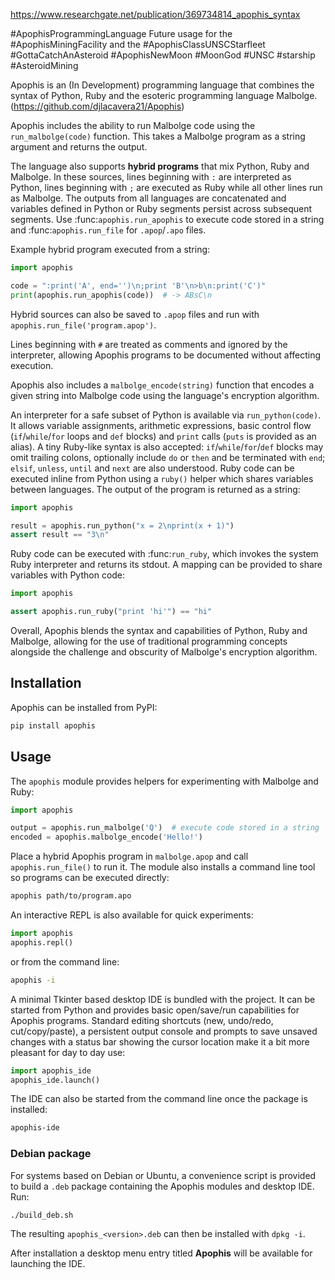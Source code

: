 https://www.researchgate.net/publication/369734814_apophis_syntax

#ApophisProgrammingLanguage 
Future usage for the #ApophisMiningFacility and the #ApophisClassUNSCStarfleet #GottaCatchAnAsteroid #ApophisNewMoon #MoonGod #UNSC #starship #AsteroidMining 

Apophis is an (In Development) programming language that combines the syntax of Python, Ruby and the esoteric programming language Malbolge. (https://github.com/djlacavera21/Apophis)

Apophis includes the ability to run Malbolge code using the `run_malbolge(code)`
function. This takes a Malbolge program as a string argument and returns the
output.

The language also supports **hybrid programs** that mix Python, Ruby and Malbolge.  In
these sources, lines beginning with ``:`` are interpreted as Python, lines beginning with ``;``
are executed as Ruby while all other lines run as Malbolge.  The outputs from all languages are
concatenated and variables defined in Python or Ruby segments persist across subsequent
segments.  Use :func:`apophis.run_apophis` to execute code stored in a string and
:func:`apophis.run_file` for ``.apop``/``.apo`` files.

Example hybrid program executed from a string:

```python
import apophis

code = ":print('A', end='')\n;print 'B'\n>b\n:print('C')"
print(apophis.run_apophis(code))  # -> ABsC\n
```

Hybrid sources can also be saved to ``.apop`` files and run with
``apophis.run_file('program.apop')``.

Lines beginning with ``#`` are treated as comments and ignored by the
interpreter, allowing Apophis programs to be documented without affecting
execution.

Apophis also includes a `malbolge_encode(string)` function that encodes a given
string into Malbolge code using the language's encryption algorithm.

An interpreter for a safe subset of Python is available via
`run_python(code)`.  It allows variable assignments, arithmetic expressions,
basic control flow (``if``/``while``/``for`` loops and ``def`` blocks) and
``print`` calls (``puts`` is provided as an alias).  A tiny Ruby-like syntax is
also accepted: ``if``/``while``/``for``/``def`` blocks may omit trailing colons,
optionally include ``do`` or ``then`` and be terminated with ``end``;
``elsif``, ``unless``, ``until`` and ``next`` are also understood.  Ruby code can
be executed inline from Python using a ``ruby()`` helper which shares
variables between languages.  The output of the program is returned as a
string:

```python
import apophis

result = apophis.run_python("x = 2\nprint(x + 1)")
assert result == "3\n"
```

Ruby code can be executed with :func:`run_ruby`, which invokes the system Ruby
interpreter and returns its stdout.  A mapping can be provided to share
variables with Python code:

```python
import apophis

assert apophis.run_ruby("print 'hi'") == "hi"
```

Overall, Apophis blends the syntax and capabilities of Python, Ruby and
Malbolge, allowing for the use of traditional programming concepts alongside
the challenge and obscurity of Malbolge's encryption algorithm.

## Installation

Apophis can be installed from PyPI:

```bash
pip install apophis
```

## Usage

The `apophis` module provides helpers for experimenting with Malbolge and Ruby:

```python
import apophis

output = apophis.run_malbolge('Q')  # execute code stored in a string
encoded = apophis.malbolge_encode('Hello!')
```

Place a hybrid Apophis program in `malbolge.apop` and call
`apophis.run_file()` to run it.  The module also installs a command line tool
so programs can be executed directly:

```bash
apophis path/to/program.apo
```

An interactive REPL is also available for quick experiments:

```python
import apophis
apophis.repl()
```

or from the command line:

```bash
apophis -i
```

A minimal Tkinter based desktop IDE is bundled with the project.  It can be
started from Python and provides basic open/save/run capabilities for Apophis
programs.  Standard editing shortcuts (new, undo/redo, cut/copy/paste), a
persistent output console and prompts to save unsaved changes with a status bar
showing the cursor location make it a bit more pleasant for day to day use:

```python
import apophis_ide
apophis_ide.launch()
```

The IDE can also be started from the command line once the package is
installed:

```bash
apophis-ide
```

### Debian package

For systems based on Debian or Ubuntu, a convenience script is provided to
build a `.deb` package containing the Apophis modules and desktop IDE.  Run:

```bash
./build_deb.sh
```

The resulting `apophis_<version>.deb` can then be installed with
`dpkg -i`.

After installation a desktop menu entry titled **Apophis** will be
available for launching the IDE.

